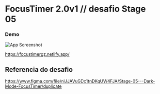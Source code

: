 # FocusTimer 2.0v1 // desafio Stage 05 

### Demo

![App Screenshot](https://i.imgur.com/CJDULSk.gif)

https://focustimergz.netlify.app/

## Referencia do desafio 

https://www.figma.com/file/nlJJAVuGDc1tnDKqUW4FJA/Stage-05---Dark-Mode-FocusTimer/duplicate
